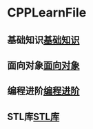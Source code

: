 # CPPLearnFile
## 基础知识[基础知识](https://github.com/PengThreeGold/CppLearnFile/tree/main/CPPLearn/CppBasic)
## 面向对象[面向对象](https://github.com/PengThreeGold/CppLearnFile/tree/main/CPPLearn/CppBasic)
## 编程进阶[编程进阶](https://github.com/PengThreeGold/CppLearnFile/tree/main/CPPLearn/CppBasic)
## STL库[STL库](https://github.com/PengThreeGold/CppLearnFile/tree/main/CPPLearn/CppBasic)
